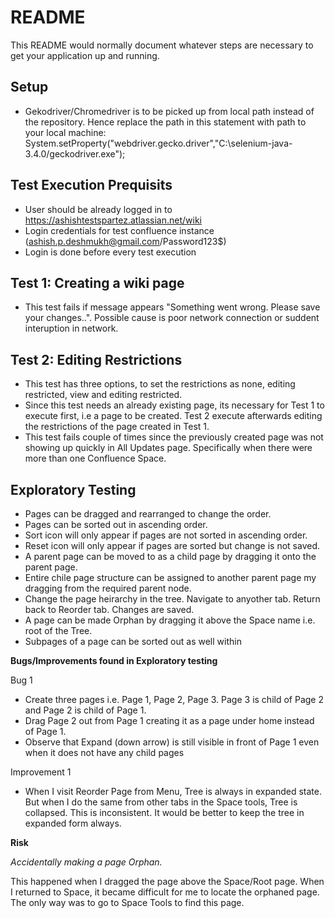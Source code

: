 # README #

This README would normally document whatever steps are necessary to get your application up and running.

## Setup ##
- Gekodriver/Chromedriver is to be picked up from local path instead of the repository. Hence replace the path in this statement with path to your local machine: System.setProperty("webdriver.gecko.driver","C:\\selenium-java-3.4.0/geckodriver.exe");

## Test Execution Prequisits ##

- User should be already logged in to https://ashishtestspartez.atlassian.net/wiki
- Login credentials for test confluence instance (ashish.p.deshmukh@gmail.com/Password123$)
- Login is done before every test execution

## Test 1: Creating a wiki page ##

- This test fails if message appears "Something went wrong. Please save your changes..". Possible cause is poor network connection or suddent interuption in network.

## Test 2: Editing Restrictions ##

- This test has three options, to set the restrictions as none, editing restricted, view and editing restricted.
- Since this test needs an already existing page, its necessary for Test 1 to execute first, i.e a page to be created. Test 2 execute afterwards editing the restrictions of the page created in Test 1.
- This test fails couple of times since the previously created page was not showing up quickly in All Updates page. Specifically when there were more than one Confluence Space.

## Exploratory Testing ##

- Pages can be dragged and rearranged to change the order.
- Pages can be sorted out in ascending order.
- Sort icon will only appear if pages are not sorted in ascending order.
- Reset icon will only appear if pages are sorted but change is not saved.
- A parent page can be moved to as a child page by dragging it onto the parent page.
- Entire chile page structure can be assigned to another parent page my dragging from the required parent node.
- Change the page heirarchy in the tree. Navigate to anyother tab. Return back to Reorder tab. Changes are saved.
- A page can be made Orphan by dragging it above the Space name i.e. root of the Tree.
- Subpages of a page can be sorted out as well within

**Bugs/Improvements found in Exploratory testing**

Bug 1
- Create three pages i.e. Page 1, Page 2, Page 3. Page 3 is child of Page 2 and Page 2 is child of Page 1.
- Drag Page 2 out from Page 1 creating it as a page under home instead of Page 1.
- Observe that Expand (down arrow) is still visible in front of Page 1 even when it does not have any child pages


Improvement 1
- When I visit Reorder Page from Menu, Tree is always in expanded state. But when I do the same from other tabs in the Space tools, Tree is collapsed. This is inconsistent. It would be better to keep the tree in expanded form always.

**Risk**

*Accidentally making a page Orphan.*

This happened when I dragged the page above the Space/Root page. When I returned to Space, it became difficult for me to locate the orphaned page. The only way was to go to Space Tools to find this page.



